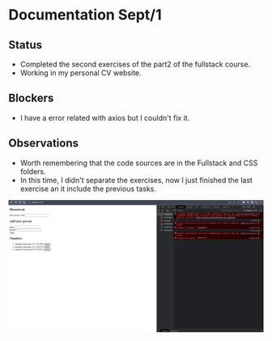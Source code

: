 # Documentation Sept/1

## Status

* Completed the second exercises of the part2 of the fullstack course.
* Working in my personal CV website.

## Blockers

* I have a error related with axios but I couldn't fix it.

## Observations

* Worth remembering that the code sources are in the Fullstack and CSS folders.
* In this time, I didn't separate the exercises, now I just finished the last exercise an it include the previous tasks.

![evidence1](Images/Sept011.jpg "Terminando la aplicación de puntuación")